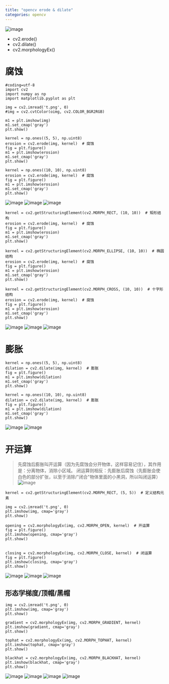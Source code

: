 ```yaml
---
title: "opencv erode & dilate"
categories: opencv
---
```



![image](https://user-images.githubusercontent.com/2216970/50380954-e22d2480-06b4-11e9-89f5-0fa653e94fff.png)

- cv2.erode()
- cv2.dilate()
- cv2.morphologyEx()

# 腐蚀
```
#coding=utf-8
import cv2
import numpy as np
import matplotlib.pyplot as plt

img = cv2.imread('t.png', 0)
#img = cv2.cvtColor(oimg, cv2.COLOR_BGR2RGB)

m1 = plt.imshow(img)
m1.set_cmap('gray')
plt.show()

kernel = np.ones((5, 5), np.uint8)
erosion = cv2.erode(img, kernel)  # 腐蚀
fig = plt.figure()
m1 = plt.imshow(erosion)
m1.set_cmap('gray')
plt.show()

kernel = np.ones((10, 10), np.uint8)
erosion = cv2.erode(img, kernel)  # 腐蚀
fig = plt.figure()
m1 = plt.imshow(erosion)
m1.set_cmap('gray')
plt.show()
```
![image](https://user-images.githubusercontent.com/2216970/50381148-2ff85b80-06ba-11e9-84a7-9b2b13841edb.png)
![image](https://user-images.githubusercontent.com/2216970/50381149-31c21f00-06ba-11e9-93d0-5d01d9608603.png)
![image](https://user-images.githubusercontent.com/2216970/50381151-34247900-06ba-11e9-9692-474e2a4d4d6c.png)

```
kernel = cv2.getStructuringElement(cv2.MORPH_RECT, (10, 10))  # 矩形结构
erosion = cv2.erode(img, kernel)  # 腐蚀
fig = plt.figure()
m1 = plt.imshow(erosion)
m1.set_cmap('gray')
plt.show()

kernel = cv2.getStructuringElement(cv2.MORPH_ELLIPSE, (10, 10))  # 椭圆结构
erosion = cv2.erode(img, kernel)  # 腐蚀
fig = plt.figure()
m1 = plt.imshow(erosion)
m1.set_cmap('gray')
plt.show()

kernel = cv2.getStructuringElement(cv2.MORPH_CROSS, (10, 10))  # 十字形结构
erosion = cv2.erode(img, kernel)  # 腐蚀
fig = plt.figure()
m1 = plt.imshow(erosion)
m1.set_cmap('gray')
plt.show()
```
![image](https://user-images.githubusercontent.com/2216970/50381158-4dc5c080-06ba-11e9-8ca7-4723ac372034.png)
![image](https://user-images.githubusercontent.com/2216970/50381159-4f8f8400-06ba-11e9-843c-1cc57c32d517.png)
![image](https://user-images.githubusercontent.com/2216970/50381160-51594780-06ba-11e9-995b-afb51561f168.png)



# 膨胀
```
kernel = np.ones((5, 5), np.uint8)
dilation = cv2.dilate(img, kernel)  # 膨胀
fig = plt.figure()
m1 = plt.imshow(dilation)
m1.set_cmap('gray')
plt.show()

kernel = np.ones((10, 10), np.uint8)
dilation = cv2.dilate(img, kernel)  # 膨胀
fig = plt.figure()
m1 = plt.imshow(dilation)
m1.set_cmap('gray')
plt.show()
```
![image](https://user-images.githubusercontent.com/2216970/50381161-5cac7300-06ba-11e9-91d6-ff597e71a2dd.png)
![image](https://user-images.githubusercontent.com/2216970/50381162-5f0ecd00-06ba-11e9-81bf-f7a520703b2d.png)


# 开运算
> 先腐蚀后膨胀叫开运算（因为先腐蚀会分开物体，这样容易记住），其作用是：分离物体，消除小区域。
闭运算则相反：先膨胀后腐蚀（先膨胀会使白色的部分扩张，以至于消除/"闭合"物体里面的小黑洞，所以叫闭运算）
![image](https://user-images.githubusercontent.com/2216970/50381209-f294cd80-06bb-11e9-9513-dde626d07125.png)
```
kernel = cv2.getStructuringElement(cv2.MORPH_RECT, (5, 5))  # 定义结构元素

img = cv2.imread('t.png', 0)
plt.imshow(img, cmap='gray')
plt.show()

opening = cv2.morphologyEx(img, cv2.MORPH_OPEN, kernel)  # 开运算
fig = plt.figure()
plt.imshow(opening, cmap='gray')
plt.show()


closing = cv2.morphologyEx(img, cv2.MORPH_CLOSE, kernel)  # 闭运算
fig = plt.figure()
plt.imshow(closing, cmap='gray')
plt.show()

```
![image](https://user-images.githubusercontent.com/2216970/50381222-89fa2080-06bc-11e9-8fc7-6c65dae993b5.png)
![image](https://user-images.githubusercontent.com/2216970/50381223-8bc3e400-06bc-11e9-8b8e-625065d4218a.png)
![image](https://user-images.githubusercontent.com/2216970/50381224-8f576b00-06bc-11e9-9d44-e0d99f53172f.png)

## 形态学梯度/顶帽/黑帽
```
img = cv2.imread('t.png', 0)
plt.imshow(img, cmap='gray')
plt.show()

gradient = cv2.morphologyEx(img, cv2.MORPH_GRADIENT, kernel)
plt.imshow(gradient, cmap='gray')
plt.show()

tophat = cv2.morphologyEx(img, cv2.MORPH_TOPHAT, kernel)
plt.imshow(tophat, cmap='gray')
plt.show()

blackhat = cv2.morphologyEx(img, cv2.MORPH_BLACKHAT, kernel)
plt.imshow(blackhat, cmap='gray')
plt.show()
```
![image](https://user-images.githubusercontent.com/2216970/50381396-f70fb500-06c0-11e9-86d1-02c7b1ad0292.png)
![image](https://user-images.githubusercontent.com/2216970/50381397-f840e200-06c0-11e9-8778-2119e09af8f2.png)
![image](https://user-images.githubusercontent.com/2216970/50381401-1870a100-06c1-11e9-878c-aff085e8af2f.png)
![image](https://user-images.githubusercontent.com/2216970/50381402-1a3a6480-06c1-11e9-9c23-7084ae6c9f5b.png)


